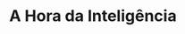 ---
Numero: 364
title: A Hora da Inteligência
Autor: Poul Anderson
Co-autor: 
Ano-de-Publicacao: 1987
Titulo-original: Brain Wave
Tradutor: Raul de Sousa Machado
Co-tradutor: 
Ano-de-edicao: 1954
alias: Poul-Anderson
Autor2-alias: 
Tradutor1-alias: Raul-de-Sousa-Machado
Tradutor2-alias: 
Titulo-link: 364-A-Hora-da-Inteligencia
Capa: 
pags: 
Capa-link: 
---
